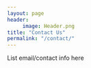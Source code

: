 ```yaml
---
layout: page
header:
     image: Header.png
title: "Contact Us"
permalink: "/contact/"
---
```



List email/contact info here